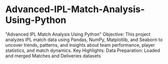 # Advanced-IPL-Match-Analysis-Using-Python
"Advanced IPL Match Analysis Using Python"  Objective: This project analyzes IPL match data using Pandas, NumPy, Matplotlib, and Seaborn to uncover trends, patterns, and insights about team performance, player statistics, and match dynamics.  Key Highlights:  Data Preparation:  Loaded and merged Matches and Deliveries datasets 
